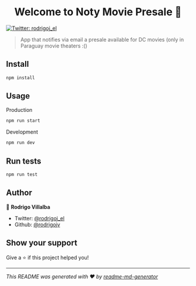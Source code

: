 <h1 align="center">Welcome to Noty Movie Presale 👋</h1>
<p>
  <a href="https://twitter.com/rodrigoj_el">
    <img alt="Twitter: rodrigoj_el" src="https://img.shields.io/twitter/follow/rodrigoj_el.svg?style=social" target="_blank" />
  </a>
</p>

> App that notifies via email a presale available for DC movies (only in Paraguay movie theaters :()

## Install

```sh
npm install
```

## Usage

Production

```sh
npm run start
```

Development

```sh
npm run dev
```

## Run tests

```sh
npm run test
```

## Author

👤 **Rodrigo Villalba**

- Twitter: [@rodrigoj_el](https://twitter.com/rodrigoj_el)
- Github: [@rodrigojv](https://github.com/rodrigojv)

## Show your support

Give a ⭐️ if this project helped you!

---

_This README was generated with ❤️ by [readme-md-generator](https://github.com/kefranabg/readme-md-generator)_
